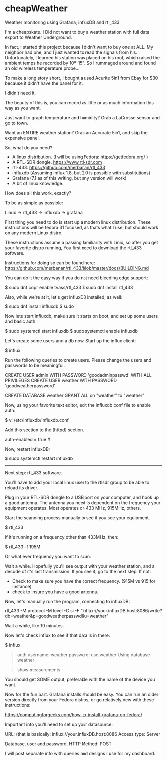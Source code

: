 # cheapWeather
Weather monitoring using Grafana, influxDB and rtl_433

I'm a cheapskate.  I Did not want to buy a weather station with full data export to Weather Underground.

In fact, I started this project because I didn't want to buy one at ALL.  My neighbor had one, and I just wanted to 
read the signals from his.  Unfortunately, I learned his station was placed on his roof, which raised the ambient 
temps he recorded by 10º-15º.  So I rummaged around and found an old wireless temperature probe...

To make a long story short, I bought a used Acurite 5in1 from Ebay for $30 because it didn't have the panel for it.

I didn't need it.

The beauty of this is, you can record as little or as much information this way as you want.

Just want to graph temperature and humidity?  Grab a LaCrosse sensor and go to town.

Want an ENTIRE weather station?  Grab an Accurate 5in1, and skip the expensive panel.


So, what do you need?

* A linux distribution.  (I will be using Fedora: https://getfedora.org/ )
* A RTL-SDR dongle. https://www.rtl-sdr.com
* rtl-433. https://github.com/merbanan/rtl_433
* influxdb  (Assuming influx 1.8, but 2.0 is possible with substitutions)
* Grafana (7.1 as of this writing, but any version will work)
* A bit of linux knowledge.


How does all this work, exactly?

To be as simple as possible:

Linux -> rtl_433 -> influxdb -> grafana

First thing you need to do is start up a modern linux distribution.
These instructions will be fedora 31 focused, as thats what I use, but should work on any modern Linux distro.


These instructions assume a passing familiarity with Linix, so after you get your favorite distro running,
You first need to download the rtl_433 software.

Instructions for doing so can be found here: https://github.com/merbanan/rtl_433/blob/master/docs/BUILDING.md


You can do it the easy way if you do not need bleeding edge support:

$ sudo dnf copr enable tvass/rtl_433
$ sudo dnf install rtl_433

Also, while we're at it, let's get influxDB installed, as well:

$ sudo dnf install influxdb
$ sudo 


Now lets start influxdb, make sure it starts on boot, and set up some users and basic auth.

$ sudo systemctl start influxdb
$ sudo systemctl enable influxdb


Let's create some users and a db now.
Start up the influx client:

$ influx

Run the following queries to create users.  Please change the users and passwords to be meaningful.

CREATE USER admin WITH PASSWORD 'goodadminpasswd' WITH ALL PRIVILEGES
CREATE USER weather WITH PASSWORD 'goodweatherpassword'

CREATE DATABASE weather
GRANT ALL on "weather" to "weather"


Now, using your favorite text editor, edit the influxdb conf file to enable auth:

$ vi /etc/influxdb/influxdb.conf

Add this section to the [httpd] section.

  auth-enabled = true # 

Now, restart influxDB:

$ sudo systemctl restart influxdb

---

Next step: rtl_433 software.

You'll have to add your local linux user to the rtlsdr group to be able to reload its driver.

Plug in your RTL-SDR dongle to a USB port on your computer, and hook up a good antenna.
The antenna you need is dependent on the frequency your equipment operates.  Most operates on 433 MHz, 915MHz, others.

Start the scanning process manually to see if you see your equipment.

$ rtl_433 

If it's running on a frequency other than 433MHz, then:

$ rtl_433 -f 195M

Or what ever frequency you want to scan.

Wait a while.  Hopefully you'll see output with your weather station, and a decode of it's last transmission.
If you see it, go to the next step.  If not:

* Check to make sure you have the correct frequency. (915M vs 915 for instance)
* check to insure you have a good antenna.


Now, let's manually run the program, connecting to influxDB:

rtl_433 -M protocol -M level -C si -F "influx://your.influxDB.host:8086/write?db=weather&p=goodweatherpasswd&u=weather"

Wait a while, like 10 minutes.

Now let's check influx to see if that data is in there:

$ influx
> auth
username: weather
password: <type your password here>
> use weather
Using database weather

> show measurements

You should get SOME output, preferable with the name of the device you want.


Now for the fun part.  Grafana installs should be easy.  You can run an older version directly from your Fedora distros, or go relatively new with these instructions:

https://computingforgeeks.com/how-to-install-grafana-on-fedora/


Important info you'll need to set up your datasource:

URL: (that is basically: influx://your.influxDB.host:8086
Access type: Server

Database, user and password.
HTTP Method: POST

I will post separate info with queries and designs I use for my dashboard.

